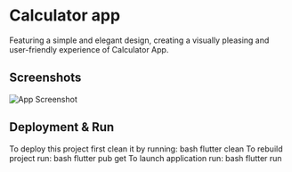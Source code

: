 # Calculator app 


Featuring a simple and elegant design, creating a visually pleasing and user-friendly experience of Calculator App.


## Screenshots

![App Screenshot]([https://raw.githubusercontent.com/Hammad2295/smarthomeui/master/demo-ss.JPG](https://raw.githubusercontent.com/Zainab-44/prodigy_ad_01/main/calculator%20ss.PNG))


## Deployment & Run

To deploy this project first clean it by running:
bash
  flutter clean
To rebuild project run:
bash
  flutter pub get
To launch application run:
bash
  flutter run
